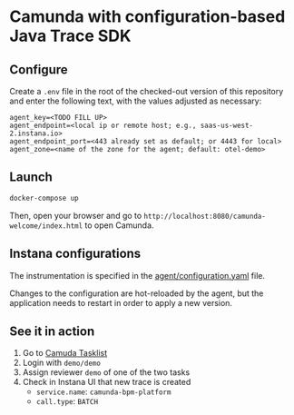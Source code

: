 # Camunda with configuration-based Java Trace SDK

## Configure

Create a `.env` file in the root of the checked-out version of this repository and enter the following text, with the values adjusted as necessary:

```text
agent_key=<TODO FILL UP>
agent_endpoint=<local ip or remote host; e.g., saas-us-west-2.instana.io>
agent_endpoint_port=<443 already set as default; or 4443 for local>
agent_zone=<name of the zone for the agent; default: otel-demo>
```

## Launch

```sh
docker-compose up
```

Then, open your browser and go to `http://localhost:8080/camunda-welcome/index.html` to open Camunda.

## Instana configurations

The instrumentation is specified in the [agent/configuration.yaml](agent/configuration.yaml) file.

Changes to the configuration are hot-reloaded by the agent, but the application needs to restart in order to apply a new version.

## See it in action

1. Go to
   [Camuda Tasklist](http://localhost:8080/camunda/app/tasklist/default/#/login)
1. Login with `demo/demo`
1. Assign reviewer `demo` of one of the two tasks
1. Check in Instana UI that new trace is created
   - `service.name`: `camunda-bpm-platform`
   - `call.type`: `BATCH`
